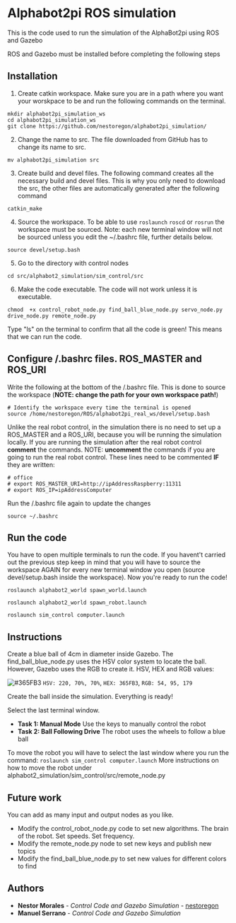 # Alphabot2pi ROS simulation
This is the code used to run the simulation of the AlphaBot2pi using ROS and Gazebo

ROS and Gazebo must be installed before completing the following steps

## Installation
1. Create catkin workspace. Make sure you are in a path where you want your worskpace to be and run the following commands on the terminal.
```
mkdir alphabot2pi_simulation_ws
cd alphabot2pi_simulation_ws
git clone https://github.com/nestoregon/alphabot2pi_simulation/
```
2. Change the name to src. The file downloaded from GitHub has to change its name to src.
```
mv alphabot2pi_simulation src
```
3. Create build and devel files. The following command creates all the necessary build and devel files. This is why you only need to download the src, the other files are automatically generated after the following command
```
catkin_make
```
4. Source the workspace. To be able to use ```roslaunch``` ```roscd``` or ```rosrun``` the workspace must be sourced. Note: each new terminal window will not be sourced unless you edit the ~/.bashrc file, further details below.
```
source devel/setup.bash
```
5. Go to the directory with control nodes
```
cd src/alphabot2_simulation/sim_control/src
```
6. Make the code executable. The code will not work unless it is executable.
```
chmod  +x control_robot_node.py find_ball_blue_node.py servo_node.py drive_node.py remote_node.py
```
Type "ls" on the terminal to confirm that all the code is green! This means that we can run the code.

## Configure /.bashrc files. ROS_MASTER and ROS_URI
Write the following at the bottom of the /.bashrc file. This is done to source the workspace (**NOTE: change the path for your own workspace path!**)
```
# Identify the workspace every time the terminal is opened
source /home/nestoregon/ROS/alphabot2pi_real_ws/devel/setup.bash
```
Unlike the real robot control, in the simulation there is no need to set up a ROS_MASTER and a ROS_URI, because you will be running the simulation locally. If you are running the simulation after the real robot control **comment** the commands. NOTE: **uncomment** the commands if you are going to run the real robot control.
These lines need to be commented **IF** they are written:
```
# office
# export ROS_MASTER_URI=http://ipAddressRaspberry:11311
# export ROS_IP=ipAddressComputer
```
Run the /.bashrc file again to update the changes
```
source ~/.bashrc
```

## Run the code

You have to open multiple terminals to run the code. If you havent't carried out the previous step keep in mind that you will have to source the workspace AGAIN for every new terminal window you open (source devel/setup.bash inside the workspace). Now you're ready to run the code!
```
roslaunch alphabot2_world spawn_world.launch

roslaunch alphabot2_world spawn_robot.launch

roslaunch sim_control computer.launch
```

## Instructions
Create a blue ball of 4cm in diameter inside Gazebo. The find_ball_blue_node.py uses the HSV color system to locate the ball. However, Gazebo uses the RGB to create it. HSV, HEX and RGB values:

![#365FB3](https://placehold.it/15/365FB3/000000?text=+) `HSV: 220, 70%, 70%`, `HEX: 365FB3`, `RGB: 54, 95, 179`

Create the ball inside the simulation. Everything is ready!

Select the last terminal window.
* **Task 1: Manual Mode** Use the keys to manually control the robot
* **Task 2: Ball Following Drive** The robot uses the wheels to follow a blue ball

To move the robot you will have to select the last window where you run the command: ```roslaunch sim_control computer.launch``` More instructions on how to move the robot under alphabot2_simulation/sim_control/src/remote_node.py


## Future work
You can add as many input and output nodes as you like.
* Modify the control_robot_node.py code to set new algorithms. The brain of the robot. Set speeds. Set frequency.
* Modify the remote_node.py node to set new keys and publish new topics
* Modify the find_ball_blue_node.py to set new values for different colors to find

## Authors

* **Nestor Morales** - *Control Code and Gazebo Simulation* - [nestoregon](https://github.com/nestoregon)
* **Manuel Serrano** - *Control Code and Gazebo Simulation*
